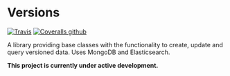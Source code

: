 # Versions

[![Travis](https://img.shields.io/travis/NaturalHistoryMuseum/versions.svg?style=flat-square)](https://travis-ci.org/NaturalHistoryMuseum/versions)
[![Coveralls github](https://img.shields.io/coveralls/github/NaturalHistoryMuseum/versions.svg?style=flat-square)](https://coveralls.io/github/NaturalHistoryMuseum/versions)

A library providing base classes with the functionality to create, update and query versioned data. Uses MongoDB and Elasticsearch.

**This project is currently under active development.**
